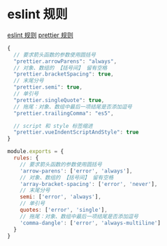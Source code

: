 # eslint 规则

[eslint 规则](https://cn.eslint.org/docs/rules/)
[prettier 规则](https://prettier.io/docs/en/options.html)

```js
{
  // 要求箭头函数的参数使用圆括号
  "prettier.arrowParens": "always",
  // 对象、数组的 【括号间】 留有空格
  "prettier.bracketSpacing": true,
  // 末尾分号
  "prettier.semi": true,
  // 单引号
  "prettier.singleQuote": true,
  // 拖尾：对象、数组中最后一项结尾是否添加逗号
  "prettier.trailingComma": "es5",

  // script 和 style 标签缩进
  "prettier.vueIndentScriptAndStyle": true
}
```

```js
module.exports = {
  rules: {
    // 要求箭头函数的参数使用圆括号
    'arrow-parens': ['error', 'always'],
    // 对象、数组的 【括号间】 留有空格
    'array-bracket-spacing': ['error', 'never'],
    // 末尾分号
    semi: ['error', 'always'],
    // 单引号
    quotes: ['error', 'single'],
    // 拖尾：对象、数组中最后一项结尾是否添加逗号
    'comma-dangle': ['error', 'always-multiline']
  }
}
```

